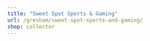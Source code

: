 ```yaml
---
title: "Sweet Spot Sports & Gaming"
url: /gresham/sweet-spot-sports-and-gaming/
shop: collector
---
```

